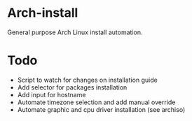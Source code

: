 # Arch-install
General purpose Arch Linux install automation.

# Todo
+ Script to watch for changes on installation guide
+ Add selector for packages installation
+ Add input for hostname
+ Automate timezone selection and add manual override
+ Automate graphic and cpu driver installation (see archiso)
